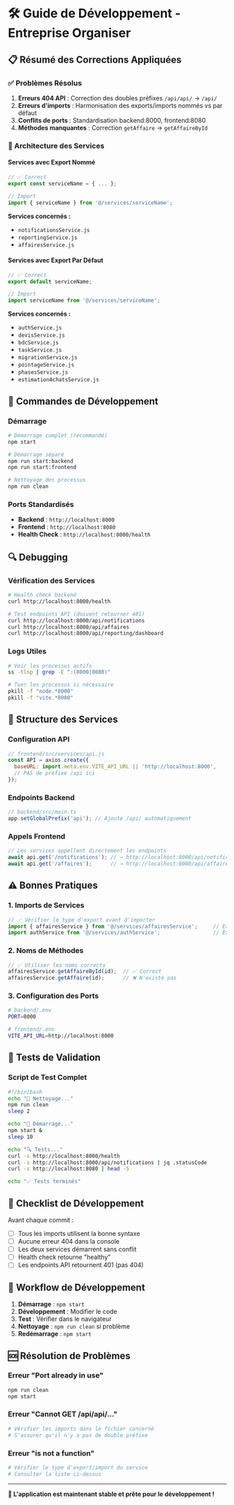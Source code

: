 # 🛠 Guide de Développement - Entreprise Organiser

## 📋 Résumé des Corrections Appliquées

### ✅ Problèmes Résolus

1. **Erreurs 404 API** : Correction des doubles préfixes `/api/api/` → `/api/`
2. **Erreurs d'imports** : Harmonisation des exports/imports nommés vs par défaut
3. **Conflits de ports** : Standardisation backend:8000, frontend:8080
4. **Méthodes manquantes** : Correction `getAffaire` → `getAffaireById`

### 🔧 Architecture des Services

#### Services avec Export Nommé
```javascript
// ✅ Correct
export const serviceName = { ... };

// Import
import { serviceName } from '@/services/serviceName';
```

**Services concernés :**
- `notificationsService.js`
- `reportingService.js` 
- `affairesService.js`

#### Services avec Export Par Défaut
```javascript
// ✅ Correct
export default serviceName;

// Import
import serviceName from '@/services/serviceName';
```

**Services concernés :**
- `authService.js`
- `devisService.js`
- `bdcService.js`
- `taskService.js`
- `migrationService.js`
- `pointageService.js`
- `phasesService.js`
- `estimationAchatsService.js`

## 🚀 Commandes de Développement

### Démarrage
```bash
# Démarrage complet (recommandé)
npm start

# Démarrage séparé
npm run start:backend
npm run start:frontend

# Nettoyage des processus
npm run clean
```

### Ports Standardisés
- **Backend** : `http://localhost:8000`
- **Frontend** : `http://localhost:8080`
- **Health Check** : `http://localhost:8000/health`

## 🔍 Debugging

### Vérification des Services
```bash
# Health check backend
curl http://localhost:8000/health

# Test endpoints API (doivent retourner 401)
curl http://localhost:8000/api/notifications
curl http://localhost:8000/api/affaires
curl http://localhost:8000/api/reporting/dashboard
```

### Logs Utiles
```bash
# Voir les processus actifs
ss -tlnp | grep -E ":(8000|8080)"

# Tuer les processus si nécessaire
pkill -f "node.*8000"
pkill -f "vite.*8080"
```

## 📁 Structure des Services

### Configuration API
```javascript
// frontend/src/services/api.js
const API = axios.create({
  baseURL: import.meta.env.VITE_API_URL || 'http://localhost:8000',
  // PAS de préfixe /api ici
});
```

### Endpoints Backend
```javascript
// backend/src/main.ts
app.setGlobalPrefix('api'); // Ajoute /api/ automatiquement
```

### Appels Frontend
```javascript
// Les services appellent directement les endpoints
await api.get('/notifications'); // → http://localhost:8000/api/notifications
await api.get('/affaires');      // → http://localhost:8000/api/affaires
```

## ⚠️ Bonnes Pratiques

### 1. Imports de Services
```javascript
// ✅ Vérifier le type d'export avant d'importer
import { affairesService } from '@/services/affairesService';     // Export nommé
import authService from '@/services/authService';                 // Export par défaut
```

### 2. Noms de Méthodes
```javascript
// ✅ Utiliser les noms corrects
affairesService.getAffaireById(id);  // ✅ Correct
affairesService.getAffaire(id);      // ❌ N'existe pas
```

### 3. Configuration des Ports
```bash
# backend/.env
PORT=8000

# frontend/.env  
VITE_API_URL=http://localhost:8000
```

## 🧪 Tests de Validation

### Script de Test Complet
```bash
#!/bin/bash
echo "🧹 Nettoyage..."
npm run clean
sleep 2

echo "🚀 Démarrage..."
npm start &
sleep 10

echo "🔍 Tests..."
curl -s http://localhost:8000/health
curl -s http://localhost:8000/api/notifications | jq .statusCode
curl -s http://localhost:8080 | head -5

echo "✅ Tests terminés"
```

## 📝 Checklist de Développement

Avant chaque commit :

- [ ] Tous les imports utilisent la bonne syntaxe
- [ ] Aucune erreur 404 dans la console
- [ ] Les deux services démarrent sans conflit
- [ ] Health check retourne "healthy"
- [ ] Les endpoints API retournent 401 (pas 404)

## 🔄 Workflow de Développement

1. **Démarrage** : `npm start`
2. **Développement** : Modifier le code
3. **Test** : Vérifier dans le navigateur
4. **Nettoyage** : `npm run clean` si problème
5. **Redémarrage** : `npm start`

## 🆘 Résolution de Problèmes

### Erreur "Port already in use"
```bash
npm run clean
npm start
```

### Erreur "Cannot GET /api/api/..."
```bash
# Vérifier les imports dans le fichier concerné
# S'assurer qu'il n'y a pas de double préfixe
```

### Erreur "is not a function"
```bash
# Vérifier le type d'export/import du service
# Consulter la liste ci-dessus
```

---

**🎯 L'application est maintenant stable et prête pour le développement !** 